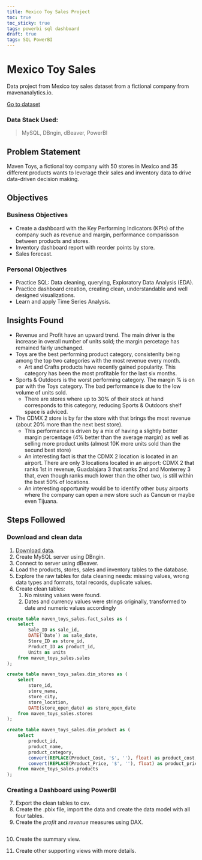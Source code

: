 ```yaml
---
title: Mexico Toy Sales Project
toc: true
toc_sticky: true
tags: powerbi sql dashboard
draft: true
tags: SQL PowerBI
---
```


# Mexico Toy Sales

Data project from Mexico toy sales dataset from a fictional company from mavenanalytics.io.

[Go to dataset](https://mavenanalytics.io/data-playground?order=date_added%2Cdesc&search=mexico%20toy)

### Data Stack Used:
> MySQL, DBngin, dBeaver, PowerBI


## Problem Statement
Maven Toys, a fictional toy company with 50 stores in Mexico and 35 different products wants to leverage their sales and inventory data to drive data-driven decision making. 

## Objectives
### Business Objectives
- Create a dashboard with the Key Performing Indicators (KPIs) of the company such as revenue and margin, performance comparisson between products and stores.
- Inventory dashboard report with reorder points by store.
- Sales forecast.

### Personal Objectives
- Practice SQL: Data cleaning, querying, Exploratory Data Analysis (EDA).
- Practice dashboard creation, creating clean, understandable and well designed visualizations.
- Learn and apply Time Series Analysis.

## Insights Found
- Revenue and Profit have an upward trend. The main driver is the increase in overall number of units sold; the margin percetage has remained fairly unchanged.
- Toys are the best performing product category, consistenlty being among the top two categories with the most revenue every month.
	- Art and Crafts products have recently gained popularity. This category has been the most profitable for the last six months.
- Sports & Outdoors is the worst performing category. The margin % is on par with the Toys category. The bad performance is due to the low volume of units sold.
	- There are stores where up to 30% of their stock at hand corresponds to this category, reducing Sports & Outdoors shelf space is adviced.
- The CDMX 2 store is by far the store with that brings the most revenue (about 20% more than the next best store). 
	- This performance is driven by a mix of having a slightly better margin percentage (4% better than the average margin) as well as selling more product units (almost 10K more units sold than the secund best store)
	- An interesting fact is that the CDMX 2 location is located in an airport. There are only 3 locations located in an airport: CDMX 2 that ranks 1st in revenue, Guadalajara 3 that ranks 2nd and Monterrey 3 that, even though ranks much lower than the other two, is still within the best 50% of locations.
	- An interesting opportunity would be to identify other busy airports where the company can open a new store such as Cancun or maybe even Tijuana.

## Steps Followed

### Download and clean data
1. [Download data](https://mavenanalytics.io/data-playground?order=date_added%2Cdesc&search=mexico%20toy).
2. Create MySQL server using DBngin.
3. Connect to server using dBeaver.
4. Load the products, stores, sales and inventory tables to the database.
5. Explore the raw tables for data cleaning needs: missing values, wrong data types and formats, total records, duplicate values.
6. Create clean tables:
    1. No missing values were found.
    2. Dates and currency values were strings originally, transformed to date and numeric values accordingly

```sql
create table maven_toys_sales.fact_sales as (
    select 
		Sale_ID as sale_id,
		DATE(`Date`) as sale_date,
		Store_ID as store_id,
		Product_ID as product_id,
		Units as units
    from maven_toys_sales.sales 
);

create table maven_toys_sales.dim_stores as (
	select
		store_id,
		store_name,
		store_city,
		store_location,
		DATE(store_open_date) as store_open_date
	from maven_toys_sales.stores
);

create table maven_toys_sales.dim_product as (
	select 
		product_id,
		product_name,
		product_category,
		convert(REPLACE(Product_Cost, '$', ''), float) as product_cost,
		convert(REPLACE(Product_Price, '$', ''), float) as product_price
	from maven_toys_sales.products 
);
```
### Creating a Dashboard using PowerBI
7. Export the clean tables to csv.
8. Create the .pbix file, import the data and create the data model with all four tables.
9. Create the *profit* and *revenue* measures using DAX.

```dax
```

10. Create the summary view.


11. Create other supporting views with more details.

